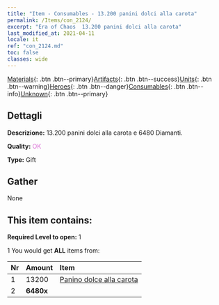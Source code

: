 ```yaml
---
title: "Item - Consumables - 13.200 panini dolci alla carota"
permalink: /Items/con_2124/
excerpt: "Era of Chaos  13.200 panini dolci alla carota"
last_modified_at: 2021-04-11
locale: it
ref: "con_2124.md"
toc: false
classes: wide
---
```

 [Materials](/it/Items/){: .btn .btn--primary}[Artifacts](/it/Items/Artifacts/){: .btn .btn--success}[Units](/it/Items/Units/){: .btn .btn--warning}[Heroes](/it/Items/Heroes/){: .btn .btn--danger}[Consumables](/it/Items/Consumables/){: .btn .btn--info}[Unknown](/it/Items/Unknown/){: .btn .btn--primary}

## Dettagli
 **Descrizione:** 13.200 panini dolci alla carota e 6480 Diamanti.

 **Quality:** <span style="color: #DA70D6">OK</span>

 **Type:** Gift

## Gather

  None

## This item contains:

 **Required Level to open:** 1

 1 You would get **ALL** items  from:

  | Nr | Amount |     Item    |
  |:---|:-------|:------------|
  | 1 | 13200 | [Panino dolce alla carota](/it/Items/con_2119/) | 
  | 2 |  **6480x** | <i class="fas fa-gem"/> |  | 

